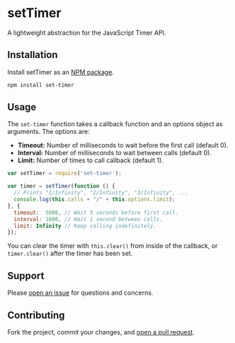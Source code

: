 setTimer
========

A lightweight abstraction for the JavaScript Timer API.

## Installation

Install setTimer as an [NPM package](https://www.npmjs.org/package/meantime).

```sh
npm install set-timer
```

## Usage

The `set-timer` function takes a callback function and an options object as arguments. The options are:

* **Timeout:** Number of milliseconds to wait before the first call (default 0).
* **Interval:** Number of milliseconds to wait between calls (default 0).
* **Limit:** Number of times to call callback (default 1).

```javascript
var setTimer = require('set-timer');

var timer = setTimer(function () {
  // Prints "1/Infinity", "2/Infinity", "3/Infinity", ...
  console.log(this.calls + "/" + this.options.limit);
}, {
  timeout:  5000, // Wait 5 seconds before first call.
  interval: 1000, // Wait 1 second between calls.
  limit: Infinity // Keep calling indefinitely.
});
```

You can clear the timer with `this.clear()` from inside of the callback, or `timer.clear()` after the timer has been set.

## Support

Please [open an issue](https://github.com/christianbundy/set-timer/issues/new) for questions and concerns.

## Contributing

Fork the project, commit your changes, and [open a pull request](https://github.com/christianbundy/set-timer/compare/).

